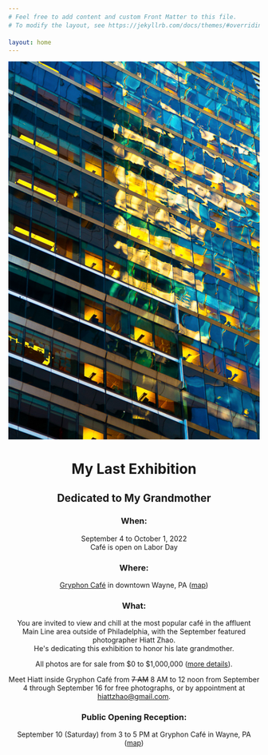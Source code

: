 ```yaml
---
# Feel free to add content and custom Front Matter to this file.
# To modify the layout, see https://jekyllrb.com/docs/themes/#overriding-theme-defaults

layout: home
---
```

<style>
h3 {
  font-weight: bold;
}
</style>

<div>
  <img src="/assets/photos/architecture-reflections/ar03.jpg" id="special" alt="the waged slaves photo">
  <div style="text-align: center">
    <h1>My Last Exhibition</h1>
    <h2>Dedicated to My Grandmother</h2>
    <h3>When:</h3>
      <p>September 4 to October 1, 2022<br />Café is open on Labor Day</p>
    <h3>Where:</h3>
      <p><a href="https://gryphoncoffee.com" target="_blank">Gryphon Café</a> in downtown Wayne, PA (<a href="https://goo.gl/maps/yK7xo1CoQ8ECbcim6" target="_blank">map</a>)</p>
    <h3>What:</h3>
      <p>You are invited to view and chill at the most popular café in the affluent Main Line area outside of Philadelphia, with the September featured photographer Hiatt Zhao.<br />He's dedicating this exhibition to honor his late grandmother.</p>
      <p>All photos are for sale from $0 to $1,000,000 (<a href="special.html" target="_blank">more details</a>).</p>
      <p>Meet Hiatt inside Gryphon Café from <del>7 AM</del> 8 AM to 12 noon from September 4 through September 16 for free photographs, or by appointment at <a href="mailto:hiattzhao@gmail.com">hiattzhao@gmail.com</a>.</p>
    <h3>Public Opening Reception:</h3>
      <p>September 10 (Saturday) from 3 to 5 PM at Gryphon Café in Wayne, PA (<a href="https://goo.gl/maps/yK7xo1CoQ8ECbcim6" target="_blank">map</a>)</p>
  </div>
</div>

<div style="height: 25vh; display: flex; align-items: center; justify-content: center;">
  <div style="margin: 0;">
    <div class="social_icons">
      <a href="https://www.facebook.com/hiattzhao" target="_blank"><i class="fab fa-facebook"></i></a>
      <a href="https://twitter.com/hiattzhao" target="_blank"><i class="fab fa-twitter"></i></a>
      <a href="https://www.instagram.com/hiattzhao/" target="_blank"><i class="fab fa-instagram"></i></a>
      <a href="https://www.linkedin.com/in/hiattzhao" target="_blank"><i class="fab fa-linkedin-in"></i></a>
      <a href="https://github.com/hiattzhao" target="_blank"><i class="fab fa-github"></i></a>
      <a href="https://vimeo.com/hiattzhao/" target="_blank"><i class="fab fa-vimeo-v"></i></a>
    </div>
  </div>
</div>
